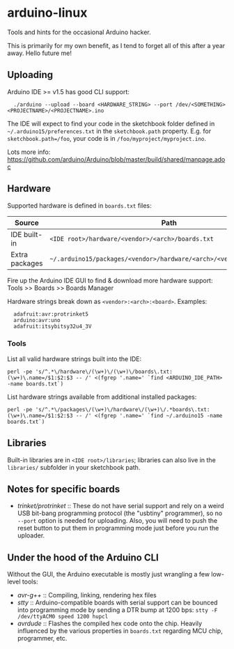 # arduino-linux
Tools and hints for the occasional Arduino hacker.

This is primarily for my own benefit, as I tend to forget all of this after a year away. Hello future me!

## Uploading
Arduino IDE >= v1.5 has good CLI support:
```
  ./arduino --upload --board <HARDWARE_STRING> --port /dev/<SOMETHING> <PROJECTNAME>/<PROJECTNAME>.ino
```
The IDE will expect to find your code in the sketchbook folder defined in `~/.arduino15/preferences.txt` in the `sketchbook.path` property. E.g. for `sketchbook.path=/foo`, your code is in `/foo/myproject/myproject.ino`.

Lots more info: <https://github.com/arduino/Arduino/blob/master/build/shared/manpage.adoc>

## Hardware
Supported hardware is defined in `boards.txt` files:

| Source | Path |
| --- | --- |
| IDE built-in | `<IDE root>/hardware/<vendor>/<arch>/boards.txt` |
| Extra packages | `~/.arduino15/packages/<vendor>/hardware/<arch>/<version>/boards.txt` |

Fire up the Arduino IDE GUI to find & download more hardware support: Tools >> Boards >> Boards Manager

Hardware strings break down as `<vendor>:<arch>:<board>`. Examples:
```
  adafruit:avr:protrinket5
  arduino:avr:uno
  adafruit:itsybitsy32u4_3V
```
### Tools
List all valid hardware strings built into the IDE:
```
perl -pe 's/^.*\/hardware\/(\w+)\/(\w+)\/boards\.txt:(\w+)\.name=/$1:$2:$3 -- /' <(fgrep '.name=' `find <ARDUINO_IDE_PATH> -name boards.txt`)
```
List hardware strings available from additional installed packages:
```
perl -pe 's/^.*\/packages\/(\w+)\/hardware\/(\w+)\/.*boards\.txt:(\w+)\.name=/$1:$2:$3 -- /' <(fgrep '.name=' `find ~/.arduino15 -name boards.txt`)
```
## Libraries
Built-in libraries are in `<IDE root>/libraries`; libraries can also live in the `libraries/` subfolder in your sketchbook path.

## Notes for specific boards
- *trinket/protrinket* :: These do not have serial support and rely on a weird USB bit-bang programming protocol (the "usbtiny" programmer), so no `--port` option is needed for uploading. Also, you will need to push the reset button to put them in programming mode just before you run the uploader.

## Under the hood of the Arduino CLI
Without the GUI, the Arduino executable is mostly just wrangling a few low-level tools:
- *avr-g++* :: Compiling, linking, rendering hex files
- *stty* :: Arduino-compatible boards with serial support can be bounced into programming mode by sending a DTR bump at 1200 bps: `stty -F /dev/ttyACM0 speed 1200 hupcl`
- *avrdude* :: Flashes the compiled hex code onto the chip. Heavily influenced by the various properties in `boards.txt` regarding MCU chip, programmer, etc.
